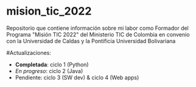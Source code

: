 # mision_tic_2022
Repositorio que contiene información sobre mi labor como Formador del Programa "Misión TIC 2022" del Ministerio TIC de Colombia en convenio con la Universidad de Caldas y la Pontificia Universidad Bolivariana

#Actualizaciones:

 - **Completada**: ciclo 1 (Python)
 - *En progreso*: ciclo 2 (Java)
 - Pendiente: ciclo 3 (SW dev) & ciclo 4 (Web apps)
